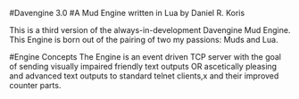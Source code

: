 #Davengine 3.0
#A Mud Engine written in Lua by Daniel R. Koris

This is a third version of the always-in-development Davengine Mud Engine. This Engine is born out of the pairing of two my passions: Muds and Lua.

#Engine Concepts
The Engine is an event driven TCP server with the goal of sending visually impaired friendly text outputs OR ascetically pleasing and advanced text outputs to standard telnet clients,x and their improved counter parts. 

